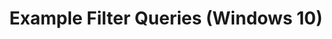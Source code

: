 ---
title: Example Filter Queries (Windows 10)
description: You can filter your compatibility-issue data or reports by selecting specific restriction criteria.
redirect_url: https://technet.microsoft.com/itpro/windows/deploy/manage-windows-upgrades-with-upgrade-analytics
---